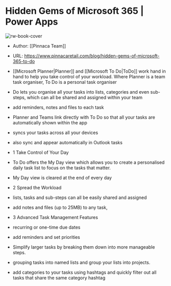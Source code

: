 # Hidden Gems of Microsoft 365 | Power Apps

![rw-book-cover](http://static1.squarespace.com/static/5ea06be037d76a7e608b040f/5ea0734450a5432d664fbd68/61a742eb08493d49572c356b/1668685976673/hidden-gems-to-do-preview-16by9.jpg?format=1500w)


- Author: [[Pinnaca Team]]
- URL: https://www.pinnacaretail.com/blog/hidden-gems-of-microsoft-365-to-do

- [[Microsoft Planner|Planner]] and [[Microsoft To Do|ToDo]] work hand in hand to help you take control of your workload. Where Planner is a team task organiser, To Do is a personal task organiser 
- Do lets you organise all your tasks into lists, categories and even sub-steps, which can all be shared and assigned within your team 
- add reminders, notes and files to each task
- Planner and Teams link directly with To Do so that all your tasks are automatically shown within the app 
- syncs your tasks across all your devices
- also sync and appear automatically in Outlook tasks
- 1 Take Control of Your Day
- To Do offers the My Day view which allows you to create a personalised daily task list to focus on the tasks that matter.
- My Day view is cleared at the end of every day 
- 2 Spread the Workload
- lists, tasks and sub-steps can all be easily shared and assigned
- add notes and files (up to 25MB) to any task,
- 3 Advanced Task Management Features 
- recurring or one-time due dates
- add reminders and set priorities
- Simplify larger tasks by breaking them down into more manageable steps.
- grouping tasks into named lists and group your lists into projects.
- add categories to your tasks using hashtags and quickly filter out all tasks that share the same category hashtag